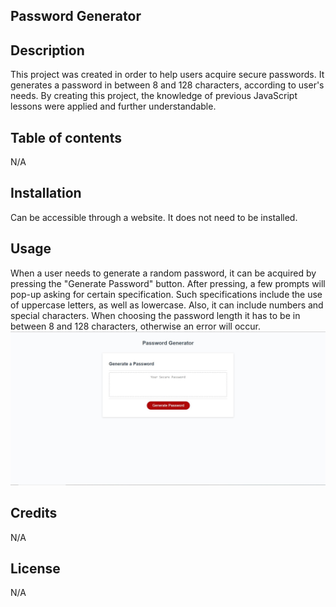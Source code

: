 ## Password Generator

## Description

This project was created in order to help users acquire secure passwords. It generates a password in between 8 and 128 characters, according to user's needs. By creating this project, the knowledge of previous JavaScript lessons were applied and further understandable.

## Table of contents

N/A

## Installation

Can be accessible through a website. It does not need to be installed.

## Usage

When a user needs to generate a random password, it can be acquired by pressing the "Generate Password" button. After pressing, a few prompts will pop-up asking for certain specification. Such specifications include the use of uppercase letters, as well as lowercase. Also, it can include numbers and special characters. When choosing the password length it has to be in between 8 and 128 characters, otherwise an error will occur.
![Alt text](Capture.JPG)
## Credits

N/A

## License

N/A